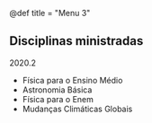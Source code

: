 @def title = "Menu 3"

## Disciplinas ministradas

2020.2

* Física para o Ensino Médio
* Astronomia Básica
* Física para o Enem 
* Mudanças Climáticas Globais